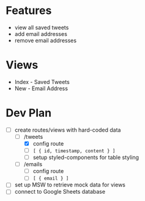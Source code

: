 # Features

- view all saved tweets
- add email addresses
- remove email addresses

# Views

- Index - Saved Tweets
- New - Email Address

# Dev Plan

- [ ] create routes/views with hard-coded data
  - [ ] /tweets
    - [x] config route
    - [ ] `[ { id, timestamp, content } ]`
    - [ ] setup styled-components for table styling
  - [ ] /emails
    - [ ] config route
    - [ ] `[ { email } ]`
- [ ] set up MSW to retrieve mock data for views
- [ ] connect to Google Sheets database
